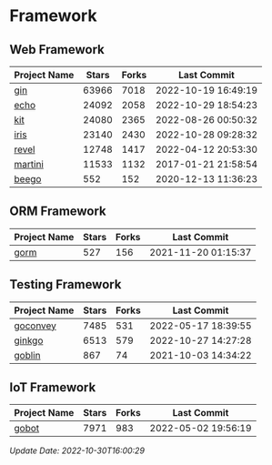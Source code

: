 # Framework

## Web Framework
| Project Name | Stars | Forks | Last Commit |
| ------------ | ----- | ----- | ----------- |
| [gin](https://github.com/gin-gonic/gin) | 63966 | 7018 | 2022-10-19 16:49:19 |
| [echo](https://github.com/labstack/echo) | 24092 | 2058 | 2022-10-29 18:54:23 |
| [kit](https://github.com/go-kit/kit) | 24080 | 2365 | 2022-08-26 00:50:32 |
| [iris](https://github.com/kataras/iris) | 23140 | 2430 | 2022-10-28 09:28:32 |
| [revel](https://github.com/revel/revel) | 12748 | 1417 | 2022-04-12 20:53:30 |
| [martini](https://github.com/go-martini/martini) | 11533 | 1132 | 2017-01-21 21:58:54 |
| [beego](https://github.com/astaxie/beego) | 552 | 152 | 2020-12-13 11:36:23 |

## ORM Framework
| Project Name | Stars | Forks | Last Commit |
| ------------ | ----- | ----- | ----------- |
| [gorm](https://github.com/jinzhu/gorm) | 527 | 156 | 2021-11-20 01:15:37 |

## Testing Framework
| Project Name | Stars | Forks | Last Commit |
| ------------ | ----- | ----- | ----------- |
| [goconvey](https://github.com/smartystreets/goconvey) | 7485 | 531 | 2022-05-17 18:39:55 |
| [ginkgo](https://github.com/onsi/ginkgo) | 6513 | 579 | 2022-10-27 14:27:28 |
| [goblin](https://github.com/franela/goblin) | 867 | 74 | 2021-10-03 14:34:22 |

## IoT Framework
| Project Name | Stars | Forks | Last Commit |
| ------------ | ----- | ----- | ----------- |
| [gobot](https://github.com/hybridgroup/gobot) | 7971 | 983 | 2022-05-02 19:56:19 |

*Update Date: 2022-10-30T16:00:29*